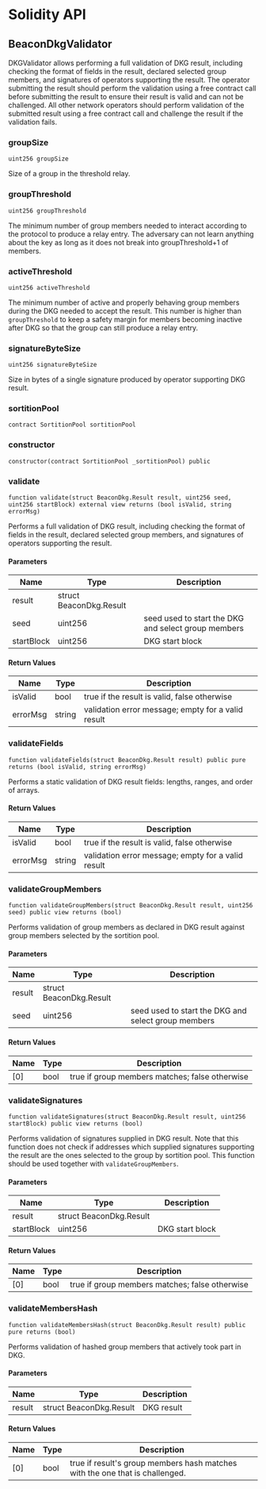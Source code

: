 # Solidity API

## BeaconDkgValidator

DKGValidator allows performing a full validation of DKG result,
including checking the format of fields in the result, declared
selected group members, and signatures of operators supporting the
result. The operator submitting the result should perform the
validation using a free contract call before submitting the result
to ensure their result is valid and can not be challenged. All other
network operators should perform validation of the submitted result
using a free contract call and challenge the result if the
validation fails.

### groupSize

```solidity
uint256 groupSize
```

Size of a group in the threshold relay.

### groupThreshold

```solidity
uint256 groupThreshold
```

The minimum number of group members needed to interact according to
the protocol to produce a relay entry. The adversary can not learn
anything about the key as long as it does not break into
groupThreshold+1 of members.

### activeThreshold

```solidity
uint256 activeThreshold
```

The minimum number of active and properly behaving group members
during the DKG needed to accept the result. This number is higher
than `groupThreshold` to keep a safety margin for members becoming
inactive after DKG so that the group can still produce a relay
entry.

### signatureByteSize

```solidity
uint256 signatureByteSize
```

Size in bytes of a single signature produced by operator supporting
DKG result.

### sortitionPool

```solidity
contract SortitionPool sortitionPool
```

### constructor

```solidity
constructor(contract SortitionPool _sortitionPool) public
```

### validate

```solidity
function validate(struct BeaconDkg.Result result, uint256 seed, uint256 startBlock) external view returns (bool isValid, string errorMsg)
```

Performs a full validation of DKG result, including checking the
format of fields in the result, declared selected group members,
and signatures of operators supporting the result.

#### Parameters

| Name | Type | Description |
| ---- | ---- | ----------- |
| result | struct BeaconDkg.Result |  |
| seed | uint256 | seed used to start the DKG and select group members |
| startBlock | uint256 | DKG start block |

#### Return Values

| Name | Type | Description |
| ---- | ---- | ----------- |
| isValid | bool | true if the result is valid, false otherwise |
| errorMsg | string | validation error message; empty for a valid result |

### validateFields

```solidity
function validateFields(struct BeaconDkg.Result result) public pure returns (bool isValid, string errorMsg)
```

Performs a static validation of DKG result fields: lengths,
ranges, and order of arrays.

#### Return Values

| Name | Type | Description |
| ---- | ---- | ----------- |
| isValid | bool | true if the result is valid, false otherwise |
| errorMsg | string | validation error message; empty for a valid result |

### validateGroupMembers

```solidity
function validateGroupMembers(struct BeaconDkg.Result result, uint256 seed) public view returns (bool)
```

Performs validation of group members as declared in DKG
result against group members selected by the sortition pool.

#### Parameters

| Name | Type | Description |
| ---- | ---- | ----------- |
| result | struct BeaconDkg.Result |  |
| seed | uint256 | seed used to start the DKG and select group members |

#### Return Values

| Name | Type | Description |
| ---- | ---- | ----------- |
| [0] | bool | true if group members matches; false otherwise |

### validateSignatures

```solidity
function validateSignatures(struct BeaconDkg.Result result, uint256 startBlock) public view returns (bool)
```

Performs validation of signatures supplied in DKG result.
Note that this function does not check if addresses which
supplied signatures supporting the result are the ones selected
to the group by sortition pool. This function should be used
together with `validateGroupMembers`.

#### Parameters

| Name | Type | Description |
| ---- | ---- | ----------- |
| result | struct BeaconDkg.Result |  |
| startBlock | uint256 | DKG start block |

#### Return Values

| Name | Type | Description |
| ---- | ---- | ----------- |
| [0] | bool | true if group members matches; false otherwise |

### validateMembersHash

```solidity
function validateMembersHash(struct BeaconDkg.Result result) public pure returns (bool)
```

Performs validation of hashed group members that actively took
part in DKG.

#### Parameters

| Name | Type | Description |
| ---- | ---- | ----------- |
| result | struct BeaconDkg.Result | DKG result |

#### Return Values

| Name | Type | Description |
| ---- | ---- | ----------- |
| [0] | bool | true if result's group members hash matches with the one that is challenged. |

